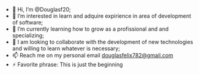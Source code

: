 - 👋 Hi, I’m @Douglasf20;
- 👀 I’m interested in learn and adquire expirience in area of development of software;
- 🌱 I’m currently learning how to grow as a profissional and and specializing;
- 💞️ I am looking to collaborate with the development of new technologies and willing to learn whatever is necessary;
- 📫 Reach me on my personal email douglasfelix782@gmail.com
- ⚡ Favorite phrase: This is just the beginning

<!---
Douglasf20/Douglasf20 is a ✨ special ✨ repository because its `README.md` (this file) appears on your GitHub profile.
You can click the Preview link to take a look at your changes.
--->

